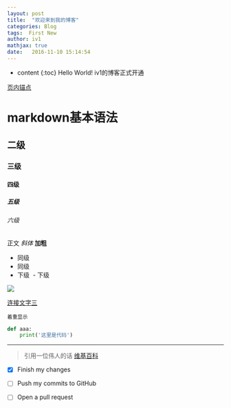 ```yaml
---
layout: post
title:  "欢迎来到我的博客"
categories: Blog
tags:  First New
author: iv1
mathjax: true
date:   2016-11-10 15:14:54
---
```


* content
{:toc}
Hello World!
iv1的博客正式开通

[页内锚点](./#六级)

# markdown基本语法
## 二级
### 三级
#### 四级
##### 五级
###### 六级
正文
*斜体*
**加粗**
- 同级
- 同级
 - 下级
  - 下级



![](https://img.alicdn.com/tfs/TB18QnlOpXXXXcVXpXXXXXXXXXX-388-256.png)

[连接文字三](http://www.126.com 'title是网易')

`着重显示`
```python
def aaa:
	print('这里是代码')
```
---
<!--我是注释内容，前台不显示。上面三个横线就是分隔符-->
> 引用一位伟人的话 [维基百科](https://zh.wikipedia.org/wiki/Markdown)

- [x] Finish my changes
- [ ] Push my commits to GitHub
- [ ] Open a pull request

